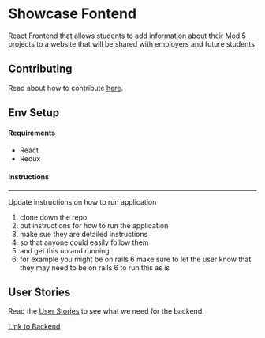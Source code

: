 # Showcase Fontend

React Frontend that allows students to add information about their Mod 5 projects to a website that will be shared with employers and future students

## Contributing

Read about how to contribute [here](.github/CONTRIBUTING.md).

## Env Setup

#### Requirements

* React
* Redux

#### Instructions

---
Update instructions on how to run application

1. clone down the repo
2. put instructions for how to run the application
3. make sue they are detailed instructions
4. so that anyone could easily follow them
5. and get this up and running
6. for example you might be on rails 6 make sure to let the user know that they may need to be on rails 6 to run this as is

## User Stories

Read the [User Stories](User-Stories.md) to see what we need for the backend.

[Link to Backend](https://github.com/codyjgreen/Showcase-Back)
